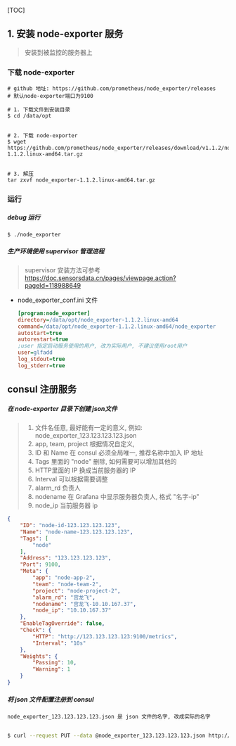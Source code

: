 [TOC]

## 1. 安装 node-exporter 服务

> 安装到被监控的服务器上

### 下载 node-exporter

```
# github 地址: https://github.com/prometheus/node_exporter/releases
# 默认node-exporter端口为9100

# 1. 下载文件到安装目录
$ cd /data/opt


# 2. 下载 node-exporter
$ wget https://github.com/prometheus/node_exporter/releases/download/v1.1.2/node_exporter-1.1.2.linux-amd64.tar.gz


# 3. 解压
tar zxvf node_exporter-1.1.2.linux-amd64.tar.gz
```

### 运行

##### debug 运行

```
$ ./node_exporter
```

##### 生产环境使用 supervisor 管理进程

> supervisor 安装方法可参考 https://doc.sensorsdata.cn/pages/viewpage.action?pageId=118988649

- node_exporter_conf.ini 文件

  ```ini
  [program:node_exporter]
  directory=/data/opt/node_exporter-1.1.2.linux-amd64
  command=/data/opt/node_exporter-1.1.2.linux-amd64/node_exporter
  autostart=true
  autorestart=true
  ;user 指定启动服务使用的用户, 改为实际用户, 不建议使用root用户
  user=glfadd
  log_stdout=true
  log_stderr=true
  ```

## consul 注册服务

##### 在 node-exporter 目录下创建 json文件

> 1. 文件名任意, 最好能有一定的意义, 例如: node_exporter_123.123.123.123.json
>2. app, team, project 根据情况自定义, 
> 3. ID 和 Name 在 consul 必须全局唯一, 推荐名称中加入 IP 地址
>4. Tags 里面的 "node" 删除, 如何需要可以增加其他的
> 5. HTTP里面的 IP 换成当前服务器的 IP
>6. Interval 可以根据需要调整
> 7. alarm_rd 负责人
> 8. nodename 在 Grafana 中显示服务器负责人, 格式 "名字-ip"
> 9. node_ip 当前服务器 ip

```json
{
    "ID": "node-id-123.123.123.123", 
    "Name": "node-name-123.123.123.123", 
    "Tags": [
        "node"
    ], 
    "Address": "123.123.123.123", 
    "Port": 9100, 
    "Meta": {
        "app": "node-app-2", 
        "team": "node-team-2", 
        "project": "node-project-2", 
        "alarm_rd": "宫龙飞", 
        "nodename": "宫龙飞-10.10.167.37", 
        "node_ip": "10.10.167.37"
    }, 
    "EnableTagOverride": false, 
    "Check": {
        "HTTP": "http://123.123.123.123:9100/metrics", 
        "Interval": "10s"
    }, 
    "Weights": {
        "Passing": 10, 
        "Warning": 1
    }
}
```

##### 将 json 文件配置注册到 consul 

```bash
node_exporter_123.123.123.123.json 是 json 文件的名字, 改成实际的名字


$ curl --request PUT --data @node_exporter_123.123.123.123.json http://consul所在服务器IP:8500/v1/agent/service/register\?replace-existing-checks\=1
```



